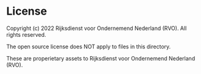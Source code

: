# License

Copyright (c) 2022 Rijksdienst voor Ondernemend Nederland (RVO). All rights reserved.

The open source license does NOT apply to files in this directory.

These are properietary assets to Rijksdienst voor Ondernemend Nederland (RVO).
